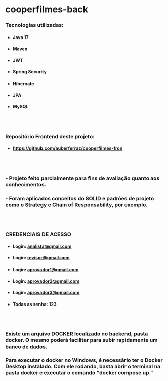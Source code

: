 # cooperfilmes-back
### Tecnologias utilizadas:
* #### Java 17
* #### Maven
* #### JWT
* #### Spring Security
* #### Hibernate
* #### JPA
* #### MySQL

<br /><br />

### Repositório Frontend deste projeto:
* #### https://github.com/auberferraz/cooperfilmes-fron

<br /><br />

### - Projeto feito parcialmente para fins de avaliação quanto aos conhecimentos.
### - Foram aplicados conceitos do SOLID e padrões de projeto como o Strategy e Chain of Responsability, por exemplo.

<br /><br />

### CREDENCIAIS DE ACESSO
* #### Login: analista@gmail.com
* #### Login: revisor@gmail.com
* #### Login: aprovador1@gmail.com
* #### Login: aprovador2@gmail.com
* #### Login: aprovador3@gmail.com
* #### Todas as senha: 123

<br /><br />

### Existe um arquivo DOCKER localizado no backend, pasta docker. O mesmo poderá facilitar para subir rapidamente um banco de dados.
### Para executar o docker no Windows, é necessário ter o Docker Desktop instalado. Com ele rodando, basta abrir o terminal na pasta docker e executar o comando "docker compose up."
